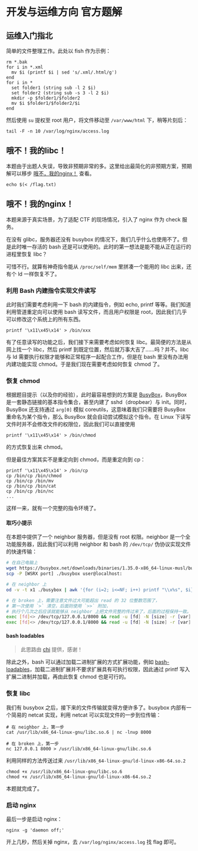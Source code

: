 # 开发与运维方向 官方题解

## 运维入门指北

简单的文件整理工作。此处以 fish 作为示例：

```fish
rm *.bak
for i in *.xml
  mv $i (printf $i | sed 's/.xml/.html/g')
end
for i in *
  set folder1 (string sub -l 2 $i)
  set folder2 (string sub -s 3 -l 2 $i)
  mkdir -p $folder1/$folder2
  mv $i $folder1/$folder2/$i
end
```

然后使用 `su` 提权至 root 用户，将文件移动至 `/var/www/html` 下，稍等片刻后：

```fish
tail -F -n 10 /var/log/nginx/access.log
```

## 哦不！我的libc！

本题由于出题人失误，导致非预期非常的多。这里给出最简化的非预期方案，预期解可以移步 [哦不，我的nginx！](https://ctf.xidian.edu.cn/training/10?challenge=91) 查看。

```
echo $(< /flag.txt)
```

## 哦不！我的nginx！

本题来源于真实场景，为了适配 CTF 的现场情况，引入了 nginx 作为 check 服务。

在没有 glibc，服务器还没有 busybox 的情况下，我们几乎什么也使用不了。但是此时唯一存活的 bash 还是可以使用的。此时的第一想法是能不能从正在运行的进程里恢复 libc？

可惜不行。就算有神奇指令能从 `/proc/self/mem` 里拼凑一个能用的 libc 出来，还有个 ld 一样恢复不了。

### 利用 Bash 内建指令实现文件读写

此时我们需要考虑利用一下 bash 的内建指令，例如 echo, printf 等等。我们知道 利用管道重定向可以使用 bash 读写文件，而且用户权限是 root，因此我们几乎可以修改这个系统上的所有东西。

```
printf '\x11\x45\x14' > /bin/xxx
```

有了任意读写的功能之后，我们接下来需要考虑如何恢复 libc。最简便的方法是从网上找一个 libc，然后 printf 到既定位置，然后就万事大吉了……吗？并不。libc 与 ld 需要执行权限才能够和正常程序一起配合工作，但是在 bash 里没有办法用内建功能实现 chmod。于是我们现在需要考虑如何恢复 chmod 了。

### 恢复 chmod

根据题目提示（以及你的经验），此时最容易想到的方案是 [BusyBox](https://busybox.net/downloads/binaries)，BusyBox 是一套静态链接的基本指令集合，甚至内建了 sshd（dropbear）与 init。同时，BusyBox 还支持通过 `arg[0]` 模拟 coreutils，这意味着我们只需要将 BusyBox 重命名为某个指令，那么 BusyBox 就会自动尝试模拟这个指令。在 Linux 下读写文件时并不会修改文件的权限位，因此我们可以直接使用

```
printf '\x11\x45\x14' > /bin/chmod
```

的方式恢复出来 chmod。

但是最佳方案其实不是重定向到 chmod，而是重定向到 cp：

```
printf '\x11\x45\x14' > /bin/cp
cp /bin/cp /bin/chmod
cp /bin/cp /bin/mv
cp /bin/cp /bin/cat
cp /bin/cp /bin/nc
...
```

这样一来，就有一个完整的指令环境了。

#### 取巧小提示

在本题中提供了一个 neighbor 服务器，但是没有 root 权限。neighbor 是一个全功能服务器，因此我们可以利用 neighbor 和 bash 的 `/dev/tcp/` 伪协议实现文件的快速传输：

```sh
# 在自己电脑上
wget https://busybox.net/downloads/binaries/1.35.0-x86_64-linux-musl/busybox
scp -P [WSRX port] ./busybox user@localhost:
```

```sh
# 在 neighbor 上
od -v -t x1 ./busybox | awk '{for (i=2; i<=NF; i++) printf "\\x%s", $i}' | nc -lvp 8000
```

```sh
# 在 broken 上，需要注意文件过大可能超出 read 的 32 位整数范围了，
# 第一次使用 `>` 清空，后面则使用 `>>` 附加，
# 执行个几次之后应该就能够从 neighbor 上把文件完整的传过来了，后面的过程保持一致。
exec [fd]<> /dev/tcp/127.0.0.1/8000 && read -u [fd] -N [size] -r [var] && printf $[var] > /bin/cp
exec [fd]<> /dev/tcp/127.0.0.1/8000 && read -u [fd] -N [size] -r [var] && printf $[var] >> /bin/cp
```

#### bash loadables

> 此思路由 [chi](https://github.com/chitao1234) 提供，感谢！

除此之外，bash 可以通过加载二进制扩展的方式扩展功能，例如 [bash-loadables](https://github.com/NobodyXu/bash-loadables)，加载二进制扩展并不要求扩展具有可执行权限，因此通过 printf 写入扩展二进制并加载，再由此恢复 chmod 也是可行的。

### 恢复 libc

我们有 busybox 之后，接下来的文件传输就变得方便许多了。busybox 内部有一个简易的 netcat 实现，利用 netcat 可以实现文件的一步到位传输：

```
# 在 neighbor 上，第一步
cat /usr/lib/x86_64-linux-gnu/libc.so.6 | nc -lnvp 8000
```

```
# 在 broken 上，第一步
nc 127.0.0.1 8000 > /usr/lib/x86_64-linux-gnu/libc.so.6
```

利用同样的方法传送过来 `/usr/lib/x86_64-linux-gnu/ld-linux-x86-64.so.2`

```
chmod +x /usr/lib/x86_64-linux-gnu/libc.so.6
chmod +x /usr/lib/x86_64-linux-gnu/ld-linux-x86-64.so.2
```

本题就完成了。

### 启动 nginx

最后一步是启动 nginx：

```
nginx -g 'daemon off;'
```

开上几秒，然后关掉 nginx，去 `/var/log/nginx/access.log` 找 flag 即可。
